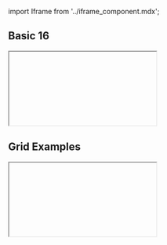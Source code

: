 import Iframe from '../iframe_component.mdx';

## Basic 16

<Iframe id='layout-grid-component-grid--basic-16' > </Iframe>

## Grid Examples

<Iframe id='layout-grid-component-grid--grid-examples'> </Iframe>
